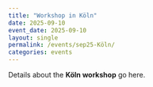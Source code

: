 ```yaml
---
title: "Workshop in Köln"
date: 2025-09-10
event_date: 2025-09-10
layout: single
permalink: /events/sep25-Köln/
categories: events
---
```


Details about the **Köln workshop** go here.
